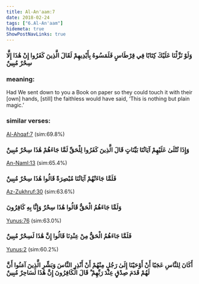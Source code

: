 ```yaml
---
title: Al-An'aam:7
date: 2018-02-24
tags: ["6.Al-An'aam"]
hidemeta: true 
ShowPostNavLinks: true 
---
```

### وَلَوْ نَزَّلْنَا عَلَيْكَ كِتَابًا فِي قِرْطَاسٍ فَلَمَسُوهُ بِأَيْدِيهِمْ لَقَالَ الَّذِينَ كَفَرُوا إِنْ هَٰذَا إِلَّا سِحْرٌ مُبِينٌ
### meaning: 
Had We sent down to you a Book on paper so they could touch it with their [own] hands, [still] the faithless would have said, ‘This is nothing but plain magic.’
### similar verses: 

[Al-Ahqaf:7](/46/7) (sim:69.8%)

### وَإِذَا تُتْلَىٰ عَلَيْهِمْ آيَاتُنَا بَيِّنَاتٍ قَالَ الَّذِينَ كَفَرُوا لِلْحَقِّ لَمَّا جَاءَهُمْ هَٰذَا سِحْرٌ مُبِينٌ

[An-Naml:13](/27/13) (sim:65.4%)

### فَلَمَّا جَاءَتْهُمْ آيَاتُنَا مُبْصِرَةً قَالُوا هَٰذَا سِحْرٌ مُبِينٌ

[Az-Zukhruf:30](/43/30) (sim:63.6%)

### وَلَمَّا جَاءَهُمُ الْحَقُّ قَالُوا هَٰذَا سِحْرٌ وَإِنَّا بِهِ كَافِرُونَ

[Yunus:76](/10/76) (sim:63.0%)

### فَلَمَّا جَاءَهُمُ الْحَقُّ مِنْ عِنْدِنَا قَالُوا إِنَّ هَٰذَا لَسِحْرٌ مُبِينٌ

[Yunus:2](/10/2) (sim:60.2%)

### أَكَانَ لِلنَّاسِ عَجَبًا أَنْ أَوْحَيْنَا إِلَىٰ رَجُلٍ مِنْهُمْ أَنْ أَنْذِرِ النَّاسَ وَبَشِّرِ الَّذِينَ آمَنُوا أَنَّ لَهُمْ قَدَمَ صِدْقٍ عِنْدَ رَبِّهِمْ ۗ قَالَ الْكَافِرُونَ إِنَّ هَٰذَا لَسَاحِرٌ مُبِينٌ
